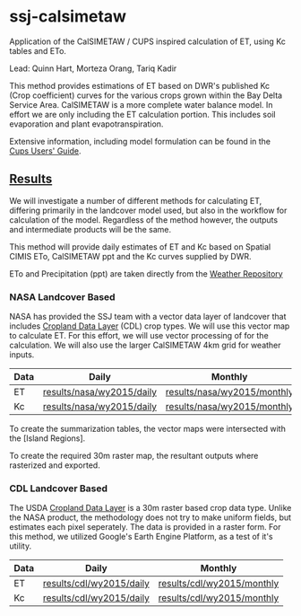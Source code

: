 # ssj-calsimetaw
Application of the CalSIMETAW / CUPS inspired calculation of
ET, using Kc tables and ETo.

Lead: Quinn Hart, Morteza Orang, Tariq Kadir

This method provides estimations of ET based on DWR's published Kc (Crop coefficient) curves for the various crops grown within the Bay Delta Service Area.  CalSIMETAW is a more complete water balance model.  In effort we are only including the ET calculation portion.  This includes soil evaporation and plant evapotranspiration.  

Extensive information, including model formulation can be found in the [Cups Users' Guide].

## [Results](./results)

We will investigate a number of different methods for calculating ET, differing primarily in the landcover model used, but also in the workflow for calculation of the model.  Regardless of the method however, the outputs and intermediate products will be the same.

This method will provide daily estimates of ET and Kc based on Spatial CIMIS ETo, CalSIMETAW ppt and the Kc curves supplied by DWR.

ETo and Precipitation (ppt) are taken directly from the [Weather Repository]

### NASA Landcover Based

NASA has provided the SSJ team with a vector data layer of landcover that includes [Cropland Data Layer] (CDL) crop types.  We will use this vector map to calculate ET.  For this effort, we will use vector processing of for the calculation.  We will also use the larger CalSIMETAW 4km grid for weather inputs.

Data | Daily | Monthly
---  | --- | ---
ET   | [results/nasa/wy2015/daily] | [results/nasa/wy2015/monthly]
Kc   | [results/nasa/wy2015/daily] | [results/nasa/wy2015/monthly]

To create the summarization tables, the vector maps were intersected with the [Island Regions].

To create the required 30m raster map, the resultant outputs where rasterized and exported.

[NASA Landcover]: https://github.com/ssj-delta-cu/ssj-nasa-landcover
[results/nasa/wy2015/daily]: ./results/nasa/wy2015/daily
[results/nasa/wy2015/monthly]: ./results/nasa/wy2015/monthly

### CDL Landcover Based

The USDA [Cropland Data Layer] is a 30m raster based crop data type.  Unlike the NASA product, the methodology does not try to make uniform fields, but estimates each pixel seperately.  The data is provided in a raster form.  For this method, we utilized Google's Earth Engine Platform, as a test of it's utility.

Data | Daily | Monthly
---  | --- | ---
ET   | [results/cdl/wy2015/daily] | [results/cdl/wy2015/monthly]
Kc   | [results/cdl/wy2015/daily] | [results/cdl/wy2015/monthly]

[results/cdl/wy2015/daily]: ./results/cdl/wy2015//daily
[results/cdl/wy2015/monthly]: ./results/cdl/wy2015//monthly

[Cropland Data Layer]: http://www.nass.usda.gov/Research_and_Science/Cropland/SARS1a.php

[CUPS Users' Guide]: ./documentation/cups.pdf
[Weather Repository]: https://github.com/ssj-delta-cu/ssj-weather/cimis

